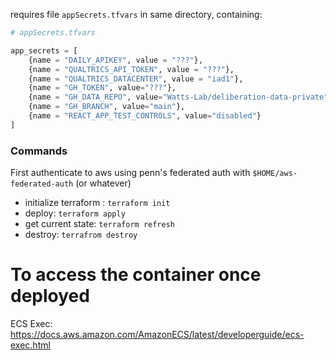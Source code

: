 requires file `appSecrets.tfvars` in same directory, containing:

```tf
# appSecrets.tfvars

app_secrets = [
    {name = "DAILY_APIKEY", value = "???"},
    {name = "QUALTRICS_API_TOKEN", value = "???"},
    {name = "QUALTRICS_DATACENTER", value = "iad1"},
    {name = "GH_TOKEN", value="???"},
    {name = "GH_DATA_REPO", value="Watts-Lab/deliberation-data-private"},
    {name = "GH_BRANCH", value="main"},
    {name = "REACT_APP_TEST_CONTROLS", value="disabled"}
]
```

### Commands

First authenticate to aws using penn's federated auth with `$HOME/aws-federated-auth` (or whatever)

- initialize terraform : `terraform init`
- deploy: `terraform apply`
- get current state: `terraform refresh`
- destroy: `terrafrom destroy`

# To access the container once deployed

ECS Exec: https://docs.aws.amazon.com/AmazonECS/latest/developerguide/ecs-exec.html
